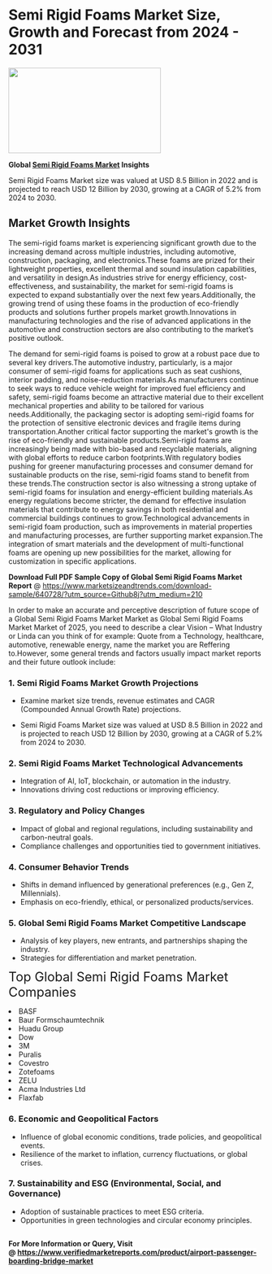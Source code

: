 <H1>Semi Rigid Foams Market Size, Growth and Forecast from 2024 - 2031</H1><img class="aligncenter size-medium wp-image-584254" src="https://thirdeyenews.in/wp-content/uploads/2024/09/Global-Market-Research-300x168.jpeg" alt="" width="300" height="168" /><p><strong>Global&nbsp;<a href="https://www.marketsizeandtrends.com/download-sample/640728/?utm_source=Github8j?utm_medium=210">Semi Rigid Foams Market</a> Insights</strong></p><p>Semi Rigid Foams Market size was valued at USD 8.5 Billion in 2022 and is projected to reach USD 12 Billion by 2030, growing at a CAGR of 5.2% from 2024 to 2030.</p><p><h2>Market Growth Insights</h2> <p>The semi-rigid foams market is experiencing significant growth due to the increasing demand across multiple industries, including automotive, construction, packaging, and electronics.These foams are prized for their lightweight properties, excellent thermal and sound insulation capabilities, and versatility in design.As industries strive for energy efficiency, cost-effectiveness, and sustainability, the market for semi-rigid foams is expected to expand substantially over the next few years.Additionally, the growing trend of using these foams in the production of eco-friendly products and solutions further propels market growth.Innovations in manufacturing technologies and the rise of advanced applications in the automotive and construction sectors are also contributing to the market’s positive outlook.</p> <p>The demand for semi-rigid foams is poised to grow at a robust pace due to several key drivers.The automotive industry, particularly, is a major consumer of semi-rigid foams for applications such as seat cushions, interior padding, and noise-reduction materials.As manufacturers continue to seek ways to reduce vehicle weight for improved fuel efficiency and safety, semi-rigid foams become an attractive material due to their excellent mechanical properties and ability to be tailored for various needs.Additionally, the packaging sector is adopting semi-rigid foams for the protection of sensitive electronic devices and fragile items during transportation.Another critical factor supporting the market's growth is the rise of eco-friendly and sustainable products.Semi-rigid foams are increasingly being made with bio-based and recyclable materials, aligning with global efforts to reduce carbon footprints.With regulatory bodies pushing for greener manufacturing processes and consumer demand for sustainable products on the rise, semi-rigid foams stand to benefit from these trends.The construction sector is also witnessing a strong uptake of semi-rigid foams for insulation and energy-efficient building materials.As energy regulations become stricter, the demand for effective insulation materials that contribute to energy savings in both residential and commercial buildings continues to grow.Technological advancements in semi-rigid foam production, such as improvements in material properties and manufacturing processes, are further supporting market expansion.The integration of smart materials and the development of multi-functional foams are opening up new possibilities for the market, allowing for customization in specific applications.<p><span class=""><strong>Download Full PDF Sample Copy of Global Semi Rigid Foams Market Report</strong> @ <a href="https://www.marketsizeandtrends.com/download-sample/640728/?utm_source=Github8j?utm_medium=210" target="_blank">https://www.marketsizeandtrends.com/download-sample/640728/?utm_source=Github8j?utm_medium=210</a></span></p><p>In order to make an accurate and perceptive description of future scope of a Global&nbsp;Semi Rigid Foams Market Market as Global&nbsp;Semi Rigid Foams Market Market of 2025, you need to describe a clear Vision &ndash; What Industry or Linda can you think of for example: Quote from a Technology, healthcare, automotive, renewable energy, name the market you are Reffering to.However, some general trends and factors usually impact market reports and their future outlook include:</p><h3>1.&nbsp;<strong>Semi Rigid Foams Market Growth Projections</strong></h3><ul><li>Examine market size trends, revenue estimates and CAGR (Compounded Annual Growth Rate) projections.</li><li><p>Semi Rigid Foams Market size was valued at USD 8.5 Billion in 2022 and is projected to reach USD 12 Billion by 2030, growing at a CAGR of 5.2% from 2024 to 2030.</p></li></ul><h3>2.&nbsp;<strong>Semi Rigid Foams Market Technological Advancements</strong></h3><ul><li>Integration of AI, IoT, blockchain, or automation in the industry.</li><li>Innovations driving cost reductions or improving efficiency.</li></ul><h3>3.&nbsp;<strong>Regulatory and Policy Changes</strong></h3><ul><li>Impact of global and regional regulations, including sustainability and carbon-neutral goals.</li><li>Compliance challenges and opportunities tied to government initiatives.</li></ul><h3>4.&nbsp;<strong>Consumer Behavior Trends</strong></h3><ul><li>Shifts in demand influenced by generational preferences (e.g., Gen Z, Millennials).</li><li>Emphasis on eco-friendly, ethical, or personalized products/services.</li></ul><h3>5.&nbsp;<strong>Global Semi Rigid Foams Market Competitive Landscape</strong></h3><ul><li>Analysis of key players, new entrants, and partnerships shaping the industry.</li><li>Strategies for differentiation and market penetration.</li></ul><p data-pm-slice="1 1 []"><span style="color: inherit; font-family: inherit; font-size: 25px;">Top Global Semi Rigid Foams Market Companies</span></p><div class="" data-test-id=""><p><li>BASF</li><li> Baur Formschaumtechnik</li><li> Huadu Group</li><li> Dow</li><li> 3M</li><li> Puralis</li><li> Covestro</li><li> Zotefoams</li><li> ZELU</li><li> Acma Industries Ltd</li><li> Flaxfab</li></p></div><h3>6.&nbsp;<strong>Economic and Geopolitical Factors</strong></h3><ul><li>Influence of global economic conditions, trade policies, and geopolitical events.</li><li>Resilience of the market to inflation, currency fluctuations, or global crises.</li></ul><h3>7.&nbsp;<strong>Sustainability and ESG (Environmental, Social, and Governance)</strong></h3><ul><li>Adoption of sustainable practices to meet ESG criteria.</li><li>Opportunities in green technologies and circular economy principles.</li></ul><h2><strong style="font-size: 14px;">For More Information or Query, Visit @&nbsp;</strong><a style="background-color: #ffffff; font-size: 14px;" href="https://www.marketsizeandtrends.com/report/semi-rigid-foams-market/" target="_blank">https://www.verifiedmarketreports.com/product/airport-passenger-boarding-bridge-market</a></h2>